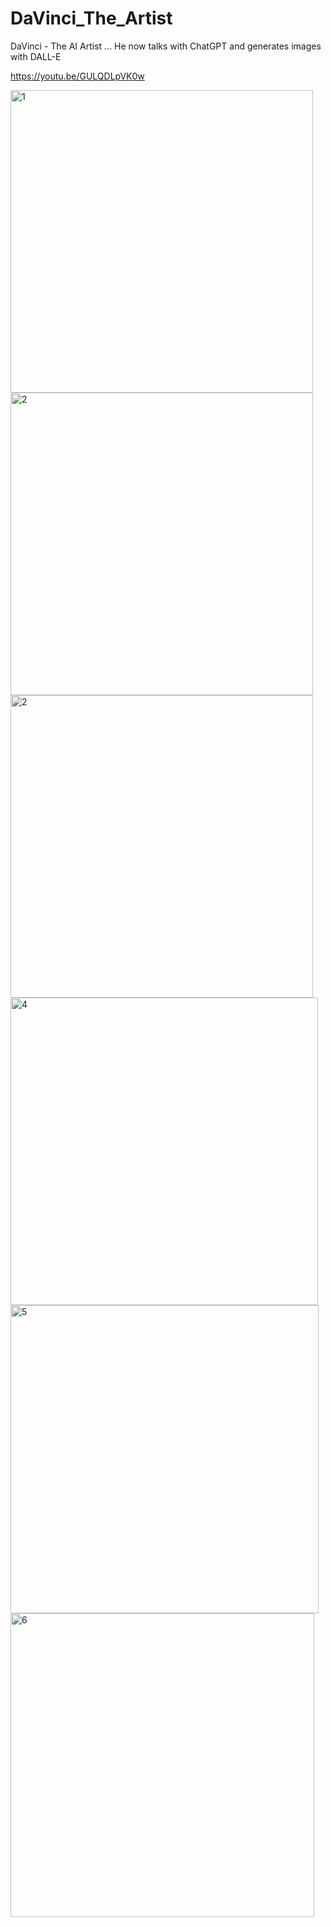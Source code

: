 # DaVinci_The_Artist
DaVinci - The AI Artist ... He now talks with ChatGPT and generates images with DALL-E

https://youtu.be/GULQDLpVK0w 

<img width="484" alt="1" src="https://github.com/DevMiser/DaVinci_The_Artist/assets/22980908/cfd83a09-a0bc-4a04-9f97-a0e831eeeccd">
<img width="484" alt="2" src="https://github.com/DevMiser/DaVinci_The_Artist/assets/22980908/abb32731-09d4-44e0-93b8-84b54b3d142e">
<img width="484" alt="2" src="https://github.com/DevMiser/DaVinci_The_Artist/assets/22980908/dbe337db-a633-47e1-9aa5-83de21e2fac8">
<img width="492" alt="4" src="https://github.com/DevMiser/DaVinci_The_Artist/assets/22980908/99eed5dd-ae60-4ae9-bb9b-55596cf66977">
<img width="493" alt="5" src="https://github.com/DevMiser/DaVinci_The_Artist/assets/22980908/f8240755-aacc-4983-999e-9b3d509b4567">
<img width="486" alt="6" src="https://github.com/DevMiser/DaVinci_The_Artist/assets/22980908/6b36767b-1c42-40ad-b572-bf8d5ef8f5ae">
